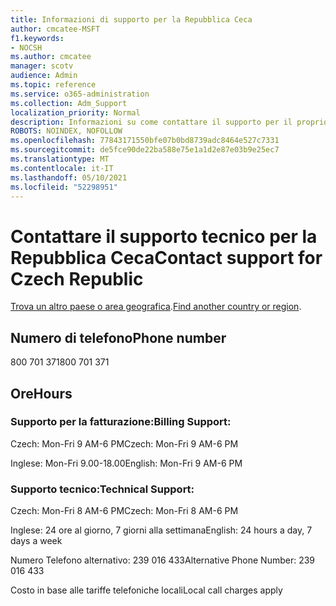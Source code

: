 ```yaml
---
title: Informazioni di supporto per la Repubblica Ceca
author: cmcatee-MSFT
f1.keywords:
- NOCSH
ms.author: cmcatee
manager: scotv
audience: Admin
ms.topic: reference
ms.service: o365-administration
ms.collection: Adm_Support
localization_priority: Normal
description: Informazioni su come contattare il supporto per il proprio paese o area geografica.
ROBOTS: NOINDEX, NOFOLLOW
ms.openlocfilehash: 77843171550bfe07b0bd8739adc8464e527c7331
ms.sourcegitcommit: de5fce90de22ba588e75e1a1d2e87e03b9e25ec7
ms.translationtype: MT
ms.contentlocale: it-IT
ms.lasthandoff: 05/10/2021
ms.locfileid: "52298951"
---
```

# <a name="contact-support-for-czech-republic"></a><span data-ttu-id="e30b6-103">Contattare il supporto tecnico per la Repubblica Ceca</span><span class="sxs-lookup"><span data-stu-id="e30b6-103">Contact support for Czech Republic</span></span>

<span data-ttu-id="e30b6-104">[Trova un altro paese o area geografica](../../business-video/get-help-support.md).</span><span class="sxs-lookup"><span data-stu-id="e30b6-104">[Find another country or region](../../business-video/get-help-support.md).</span></span>

## <a name="phone-number"></a><span data-ttu-id="e30b6-105">Numero di telefono</span><span class="sxs-lookup"><span data-stu-id="e30b6-105">Phone number</span></span>
<span data-ttu-id="e30b6-106">800 701 371</span><span class="sxs-lookup"><span data-stu-id="e30b6-106">800 701 371</span></span>

## <a name="hours"></a><span data-ttu-id="e30b6-107">Ore</span><span class="sxs-lookup"><span data-stu-id="e30b6-107">Hours</span></span>
### <a name="billing-support"></a><span data-ttu-id="e30b6-108">Supporto per la fatturazione:</span><span class="sxs-lookup"><span data-stu-id="e30b6-108">Billing Support:</span></span>

<span data-ttu-id="e30b6-109">Czech: Mon-Fri 9 AM-6 PM</span><span class="sxs-lookup"><span data-stu-id="e30b6-109">Czech: Mon-Fri 9 AM-6 PM</span></span>

<span data-ttu-id="e30b6-110">Inglese: Mon-Fri 9.00-18.00</span><span class="sxs-lookup"><span data-stu-id="e30b6-110">English: Mon-Fri 9 AM-6 PM</span></span>

### <a name="technical-support"></a><span data-ttu-id="e30b6-111">Supporto tecnico:</span><span class="sxs-lookup"><span data-stu-id="e30b6-111">Technical Support:</span></span>

<span data-ttu-id="e30b6-112">Czech: Mon-Fri 8 AM-6 PM</span><span class="sxs-lookup"><span data-stu-id="e30b6-112">Czech: Mon-Fri 8 AM-6 PM</span></span>

<span data-ttu-id="e30b6-113">Inglese: 24 ore al giorno, 7 giorni alla settimana</span><span class="sxs-lookup"><span data-stu-id="e30b6-113">English: 24 hours a day, 7 days a week</span></span>

<span data-ttu-id="e30b6-114">Numero Telefono alternativo: 239 016 433</span><span class="sxs-lookup"><span data-stu-id="e30b6-114">Alternative Phone Number: 239 016 433</span></span>

<span data-ttu-id="e30b6-115">Costo in base alle tariffe telefoniche locali</span><span class="sxs-lookup"><span data-stu-id="e30b6-115">Local call charges apply</span></span>
